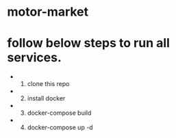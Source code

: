 # motor-market

# follow below steps to run all services.

- 1. clone this repo

- 2. install docker

- 3. docker-compose build

- 4. docker-compose up -d
